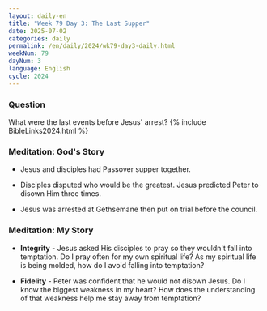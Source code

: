 ```yaml
---
layout: daily-en
title: "Week 79 Day 3: The Last Supper"
date: 2025-07-02
categories: daily
permalink: /en/daily/2024/wk79-day3-daily.html
weekNum: 79
dayNum: 3
language: English
cycle: 2024
---
```

### Question     
What were the last events before Jesus' arrest?
{% include BibleLinks2024.html %}

### Meditation: God's Story   
+ Jesus and disciples had Passover supper together. 

+ Disciples disputed who would be the greatest. Jesus predicted Peter to disown Him three times. 

+ Jesus was arrested at Gethsemane then put on trial before the council. 

### Meditation: My Story   
+ **Integrity** - Jesus asked His disciples to pray so they wouldn't fall into temptation. Do I pray often for my own spiritual life? As my spiritual life is being molded, how do I avoid falling into temptation? 

+ **Fidelity** - Peter was confident that he would not disown Jesus. Do I know the biggest weakness in my heart? How does the understanding of that weakness help me stay away from temptation? 
